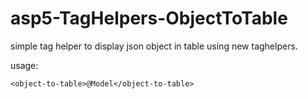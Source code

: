 # asp5-TagHelpers-ObjectToTable
simple tag helper to display json object in table using new taghelpers.

usage:
```
<object-to-table>@Model</object-to-table>
```